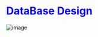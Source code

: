 <h1 style="color:blue;">DataBase Design</h1>

![image](https://github.com/user-attachments/assets/cd1d0968-807f-4212-8e23-09e8feae947f)




